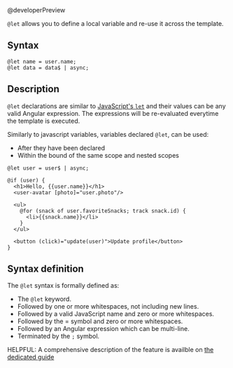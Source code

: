 @developerPreview

`@let` allows you to define a local variable and re-use it across the template.

## Syntax

```angular-html
@let name = user.name;
@let data = data$ | async;
```

## Description

`@let` declarations are similar to [JavaScript's `let`](https://developer.mozilla.org/en-US/docs/Web/JavaScript/Reference/Statements/let) and
their values can be any valid Angular expression. The expressions will be re-evaluated everytime the template is executed.

Similarly to javascript variables, variables declared `@let`, can be used:
* After they have been declared
* Within the bound of the same scope and nested scopes

```angular-html
@let user = user$ | async;

@if (user) {
  <h1>Hello, {{user.name}}</h1>
  <user-avatar [photo]="user.photo"/>

  <ul>
    @for (snack of user.favoriteSnacks; track snack.id) {
      <li>{{snack.name}}</li>
    }
  </ul>

  <button (click)="update(user)">Update profile</button>
}
```

## Syntax definition

The `@let` syntax is formally defined as:
* The `@let` keyword.
* Followed by one or more whitespaces, not including new lines.
* Followed by a valid JavaScript name and zero or more whitespaces.
* Followed by the = symbol and zero or more whitespaces.
* Followed by an Angular expression which can be multi-line.
* Terminated by the `;` symbol.

HELPFUL: A comprehensive description of the feature is availble on [the dedicated guide](guide/templates/let-template-variables)